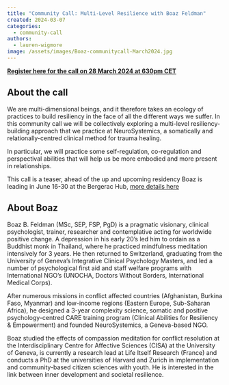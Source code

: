 ```yaml
---
title: "Community Call: Multi-Level Resilience with Boaz Feldman"
created: 2024-03-07
categories:
  - community-call
authors:
  - lauren-wigmore
image: /assets/images/Boaz-communitycall-March2024.jpg
---
```

**[Register here for the call on 28 March 2024 at 630pm CET](https://us02web.zoom.us/meeting/register/tZEkd-6grzkrH91zE6A2X2h-h9Oe24tHB6oI)**

## About the call

We are multi-dimensional beings, and it therefore takes an ecology of practices to build resiliency in the face of all the different ways we suffer. In this community call we will be collectively exploring a multi-level resiliency-building approach that we practice at NeuroSystemics, a somatically and relationally-centred clinical method for trauma healing. 

In particular, we will practice some self-regulation, co-regulation and perspectival abilities that will help us be more embodied and more present in relationships. 

This call is a teaser, ahead of the up and upcoming residency Boaz is leading in June 16-30 at the Bergerac Hub, [more details here](https://neurosystemics.org/simple-event/relational-embodiment-residency/)

## About Boaz

Boaz B. Feldman (MSc, SEP, FSP, PgD) is a pragmatic visionary, clinical psychologist, trainer, researcher and contemplative acting for worldwide positive change. A depression in his early 20’s led him to ordain as a Buddhist monk in Thailand, where he practiced mindfulness meditation intensively for 3 years. He then returned to Switzerland, graduating from the University of Geneva’s Integrative Clinical Psychology Masters, and led a number of psychological first aid and staff welfare programs with International NGO’s (UNOCHA, Doctors Without Borders, International Medical Corps). 

After numerous missions in conflict affected countries (Afghanistan, Burkina Faso, Myanmar) and low-income regions (Eastern Europe, Sub-Saharan Africa), he designed a 3-year complexity science, somatic and positive psychology-centred CARE training program (Clinical Abilities for Resiliency & Empowerment) and founded NeuroSystemics, a Geneva-based NGO. 

Boaz studied the effects of compassion meditation for conflict resolution at the Interdisciplinary Centre for Affective Sciences (CISA) at the University of Geneva, is currently a research lead at Life Itself Research (France) and conducts a PhD at the universities of Harvard and Zurich in implementation and community-based citizen sciences with youth. He is interested in the link between inner development and societal resilience.